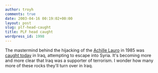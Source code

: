```yaml
---
author: troyh
comments: true
date: 2003-04-16 00:19:02+00:00
layout: post
slug: plf-head-caught
title: PLF head caught
wordpress_id: 1998
---
```


The mastermind behind the hijacking of the [Achille Lauro](http://www.terrorismvictims.org/terrorists/achille-lauro.html) in 1985 was [caught today](http://www.cnn.com/2003/WORLD/meast/04/15/sprj.irq.abbas.arrested/index.html) in Iraq, attempting to escape into Syria.  It's becoming more and more clear that Iraq was a supporter of terrorism. I wonder how many more of these rocks they'll turn over in Iraq.
